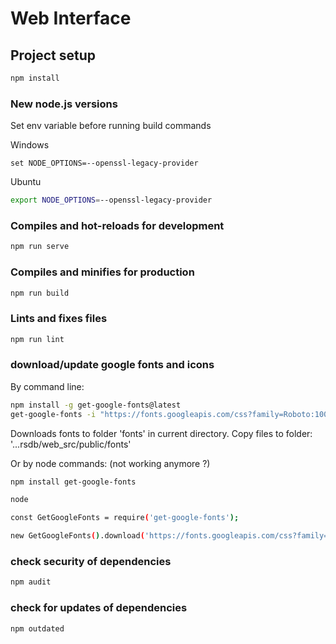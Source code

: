 # Web Interface

## Project setup
```bash
npm install
```

### New node.js versions
Set env variable before running build commands

Windows
```
set NODE_OPTIONS=--openssl-legacy-provider
```


Ubuntu
```bash
export NODE_OPTIONS=--openssl-legacy-provider
```


### Compiles and hot-reloads for development
```bash
npm run serve
```

### Compiles and minifies for production
```bash
npm run build
```

### Lints and fixes files
```bash
npm run lint
```

### download/update google fonts and icons

By command line:
```bash
npm install -g get-google-fonts@latest
get-google-fonts -i "https://fonts.googleapis.com/css?family=Roboto:100:300,400,500,700,900|Material+Icons"
```
Downloads fonts to folder 'fonts' in current directory. Copy files to folder: '...rsdb/web_src/public/fonts'


Or by node commands:
 (not working anymore ?)

```bash
npm install get-google-fonts

node

const GetGoogleFonts = require('get-google-fonts');

new GetGoogleFonts().download('https://fonts.googleapis.com/css?family=Roboto:100:300,400,500,700,900|Material+Icons')
```

### check security of dependencies

```bash
npm audit
```

### check for updates of dependencies

```bash
npm outdated
```